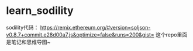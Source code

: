 # learn_sodility
sodility代码：
https://remix.ethereum.org/#version=soljson-v0.8.7+commit.e28d00a7.js&optimize=false&runs=200&gist=
这个repo里面是笔记和思维导图~

